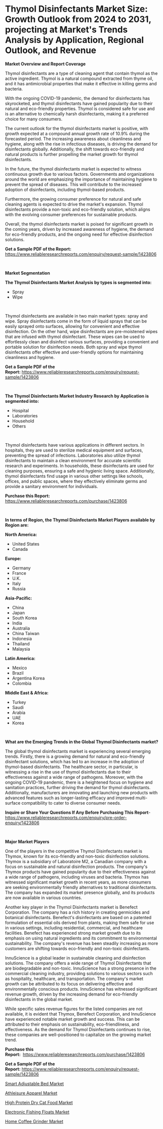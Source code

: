 <p><h1>Thymol Disinfectants Market Size: Growth Outlook from 2024 to 2031, projecting at Market's Trends Analysis by Application, Regional Outlook, and Revenue</h1></p><p><strong>Market Overview and Report Coverage</strong></p>
<p><p>Thymol disinfectants are a type of cleaning agent that contain thymol as the active ingredient. Thymol is a natural compound extracted from thyme oil, and it has antimicrobial properties that make it effective in killing germs and bacteria.</p><p>With the ongoing COVID-19 pandemic, the demand for disinfectants has skyrocketed, and thymol disinfectants have gained popularity due to their natural and eco-friendly properties. Thymol is considered safe for use and is an alternative to chemically harsh disinfectants, making it a preferred choice for many consumers.</p><p>The current outlook for the thymol disinfectants market is positive, with growth expected at a compound annual growth rate of 10.9% during the forecasted period. The increasing awareness about cleanliness and hygiene, along with the rise in infectious diseases, is driving the demand for disinfectants globally. Additionally, the shift towards eco-friendly and natural products is further propelling the market growth for thymol disinfectants.</p><p>In the future, the thymol disinfectants market is expected to witness continuous growth due to various factors. Governments and organizations around the world are emphasizing the importance of maintaining hygiene to prevent the spread of diseases. This will contribute to the increased adoption of disinfectants, including thymol-based products.</p><p>Furthermore, the growing consumer preference for natural and safe cleaning agents is expected to drive the market's expansion. Thymol disinfectants provide a non-toxic and eco-friendly solution, which aligns with the evolving consumer preferences for sustainable products.</p><p>Overall, the thymol disinfectants market is poised for significant growth in the coming years, driven by increased awareness of hygiene, the demand for eco-friendly products, and the ongoing need for effective disinfection solutions.</p></p>
<p><strong>Get a Sample PDF of the Report:</strong> <a href="https://www.reliableresearchreports.com/enquiry/request-sample/1423806">https://www.reliableresearchreports.com/enquiry/request-sample/1423806</a></p>
<p>&nbsp;</p>
<p><strong>Market Segmentation</strong></p>
<p><strong>The Thymol Disinfectants Market Analysis by types is segmented into:</strong></p>
<p><ul><li>Spray</li><li>Wipe</li></ul></p>
<p>&nbsp;</p>
<p><p>Thymol disinfectants are available in two main market types: spray and wipe. Spray disinfectants come in the form of liquid sprays that can be easily sprayed onto surfaces, allowing for convenient and effective disinfection. On the other hand, wipe disinfectants are pre-moistened wipes that are infused with thymol disinfectant. These wipes can be used to effortlessly clean and disinfect various surfaces, providing a convenient and portable solution for disinfection needs. Both spray and wipe thymol disinfectants offer effective and user-friendly options for maintaining cleanliness and hygiene.</p></p>
<p><strong>Get a Sample PDF of the Report:</strong>&nbsp;<a href="https://www.reliableresearchreports.com/enquiry/request-sample/1423806">https://www.reliableresearchreports.com/enquiry/request-sample/1423806</a></p>
<p>&nbsp;</p>
<p><strong>The Thymol Disinfectants Market Industry Research by Application is segmented into:</strong></p>
<p><ul><li>Hospital</li><li>Laboratories</li><li>Household</li><li>Others</li></ul></p>
<p>&nbsp;</p>
<p><p>Thymol disinfectants have various applications in different sectors. In hospitals, they are used to sterilize medical equipment and surfaces, preventing the spread of infections. Laboratories also utilize thymol disinfectants to maintain a clean environment for accurate scientific research and experiments. In households, these disinfectants are used for cleaning purposes, ensuring a safe and hygienic living space. Additionally, thymol disinfectants find usage in various other settings like schools, offices, and public spaces, where they effectively eliminate germs and provide a sanitary environment for individuals.</p></p>
<p><strong>Purchase this Report:</strong>&nbsp; <a href="https://www.reliableresearchreports.com/purchase/1423806">https://www.reliableresearchreports.com/purchase/1423806</a></p>
<p>&nbsp;</p>
<p><strong>In terms of Region, the Thymol Disinfectants Market Players available by Region are:</strong></p>
<p>
    <p> <strong> North America: </strong>
        <ul>
            <li>United States</li>
            <li>Canada</li>
        </ul>
        </p> 
    <p> <strong> Europe: </strong>
        <ul>
            <li>Germany</li>
            <li>France</li>
            <li>U.K.</li>
            <li>Italy</li>
            <li>Russia</li>
        </ul>
        </p> 
    <p> <strong> Asia-Pacific: </strong>
        <ul>
            <li>China</li>
            <li>Japan</li>
            <li>South Korea</li>
            <li>India</li>
            <li>Australia</li>
            <li>China Taiwan</li>
            <li>Indonesia</li>
            <li>Thailand</li>
            <li>Malaysia</li>
        </ul>
        </p> 
    <p> <strong> Latin America: </strong>
        <ul>
            <li>Mexico</li>
            <li>Brazil</li>
            <li>Argentina Korea</li>
            <li>Colombia</li>
        </ul>
        </p> 
    <p> <strong> Middle East & Africa: </strong>
        <ul>
            <li>Turkey</li>
            <li>Saudi</li>
            <li>Arabia</li>
            <li>UAE</li>
            <li>Korea</li>
        </ul>
    </p>
    </p>
<p>&nbsp;</p>
<p><strong>What are the Emerging Trends in the Global Thymol Disinfectants market?</strong></p>
<p><p>The global thymol disinfectants market is experiencing several emerging trends. Firstly, there is a growing demand for natural and eco-friendly disinfectant solutions, which has led to an increase in the adoption of thymol-based disinfectants. The healthcare sector, in particular, is witnessing a rise in the use of thymol disinfectants due to their effectiveness against a wide range of pathogens. Moreover, with the ongoing COVID-19 pandemic, there is a heightened focus on hygiene and sanitation practices, further driving the demand for thymol disinfectants. Additionally, manufacturers are innovating and launching new products with advanced features such as longer-lasting efficacy and improved multi-surface compatibility to cater to diverse consumer needs.</p></p>
<p><strong>Inquire or Share Your Questions If Any Before Purchasing This Report</strong>- <a href="https://www.reliableresearchreports.com/enquiry/pre-order-enquiry/1423806">https://www.reliableresearchreports.com/enquiry/pre-order-enquiry/1423806</a></p>
<p>&nbsp;</p>
<p><strong>Major Market Players</strong></p>
<p><p>One of the players in the competitive Thymol Disinfectants market is Thymox, known for its eco-friendly and non-toxic disinfection solutions. Thymox is a subsidiary of Laboratoire M2, a Canadian company with a focus on sustainable and natural disinfection products. The company's Thymox products have gained popularity due to their effectiveness against a wide range of pathogens, including viruses and bacteria. Thymox has witnessed significant market growth in recent years, as more consumers are seeking environmentally friendly alternatives to traditional disinfectants. The company has expanded its market presence globally, and its products are now available in various countries.</p><p>Another key player in the Thymol Disinfectants market is Benefect Corporation. The company has a rich history in creating germicides and botanical disinfectants. Benefect's disinfectants are based on a patented formulation of essential oils derived from plants, making them safe for use in various settings, including residential, commercial, and healthcare facilities. Benefect has experienced strong market growth due to its emphasis on using natural ingredients and its commitment to environmental sustainability. The company's revenue has been steadily increasing as more customers are shifting towards eco-friendly and non-toxic disinfectants.</p><p>InnuScience is a global leader in sustainable cleaning and disinfection solutions. The company offers a wide range of Thymol Disinfectants that are biodegradable and non-toxic. InnuScience has a strong presence in the commercial cleaning industry, providing solutions to various sectors such as hospitality, healthcare, and transportation. The company's market growth can be attributed to its focus on delivering effective and environmentally conscious products. InnuScience has witnessed significant revenue growth, driven by the increasing demand for eco-friendly disinfectants in the global market.</p><p>While specific sales revenue figures for the listed companies are not available, it is evident that Thymox, Benefect Corporation, and InnuScience have experienced notable market growth and success. This can be attributed to their emphasis on sustainability, eco-friendliness, and effectiveness. As the demand for Thymol Disinfectants continues to rise, these companies are well-positioned to capitalize on the growing market trend.</p></p>
<p><strong>Purchase this Report:</strong>&nbsp;&nbsp;<a href="https://www.reliableresearchreports.com/purchase/1423806">https://www.reliableresearchreports.com/purchase/1423806</a></p>
<p></p>
<p><strong>Get a Sample PDF of the Report:</strong>&nbsp;<a href="https://www.reliableresearchreports.com/enquiry/request-sample/1423806">https://www.reliableresearchreports.com/enquiry/request-sample/1423806</a></p>
<p><p><a href="https://github.com/mahnoor2003/Market-Research-Report-List-2/blob/main/smart-adjustable-bed-market.md">Smart Adjustable Bed Market</a></p><p><a href="https://github.com/aliciawhite5576/Market-Research-Report-List-2/blob/main/athleisure-apparel-market.md">Athleisure Apparel Market</a></p><p><a href="https://github.com/abdelrhmankishk22/Market-Research-Report-List-2/blob/main/high-protein-dry-cat-food-market.md">High Protein Dry Cat Food Market</a></p><p><a href="https://github.com/provorikovar/Market-Research-Report-List-2/blob/main/electronic-fishing-floats-market.md">Electronic Fishing Floats Market</a></p><p><a href="https://github.com/marloy8/Market-Research-Report-List-2/blob/main/home-coffee-grinder-market.md">Home Coffee Grinder Market</a></p></p>